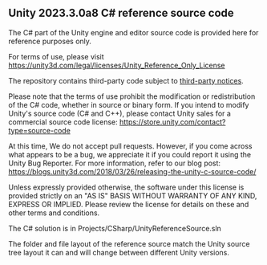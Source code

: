 ## Unity 2023.3.0a8 C# reference source code

The C# part of the Unity engine and editor source code is provided here for reference purposes only.

For terms of use, please visit
https://unity3d.com/legal/licenses/Unity_Reference_Only_License

The repository contains third-party code subject to [third-party
notices](third-party-notices.txt).

Please note that the terms of use prohibit the modification or redistribution
of the C# code, whether in source or binary form.
If you intend to modify Unity's
source code (C# and C++), please contact Unity sales for a commercial source
code license: https://store.unity.com/contact?type=source-code

At this time, We do not accept pull requests. However, if you come across 
what appears to be a bug, we appreciate it if you could report it
using the Unity Bug Reporter. For more information, refer to our blog post:
https://blogs.unity3d.com/2018/03/26/releasing-the-unity-c-source-code/

Unless expressly provided otherwise, the software under this
license is provided strictly on an "AS IS" BASIS WITHOUT
WARRANTY OF ANY KIND, EXPRESS OR IMPLIED. Please review the
license for details on these and other terms and conditions.

The C# solution is in Projects/CSharp/UnityReferenceSource.sln

The folder and file layout of the reference source match
the Unity source tree layout it can and will change between
different Unity versions.
